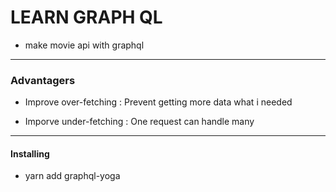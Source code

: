 # LEARN GRAPH QL

- make movie api with graphql

---

### Advantagers

- Improve over-fetching : Prevent getting more data what i needed

- Imporve under-fetching : One request can handle many

---

#### Installing

- yarn add graphql-yoga
